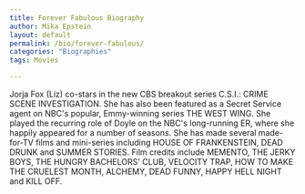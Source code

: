 ```yaml
---
title: Forever Fabulous Biography
author: Mika Epstein
layout: default
permalink: /bio/forever-fabulous/
categories: "Biographies"
tags: Movies

---
```


Jorja Fox (Liz) co-stars in the new CBS breakout series C.S.I.: CRIME SCENE INVESTIGATION. She has also been featured as a Secret Service agent on NBC's popular, Emmy-winning series THE WEST WING. She played the recurring role of Doyle on the NBC's long-running ER, where she happily appeared for a number of seasons. She has made several made-for-TV films and mini-series including HOUSE OF FRANKENSTEIN, DEAD DRUNK and SUMMER STORIES. Film credits include MEMENTO, THE JERKY BOYS, THE HUNGRY BACHELORS' CLUB, VELOCITY TRAP, HOW TO MAKE THE CRUELEST MONTH, ALCHEMY, DEAD FUNNY, HAPPY HELL NIGHT and KILL OFF.